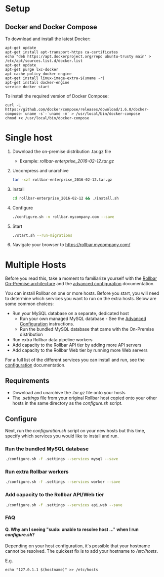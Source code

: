 # Setup

## Docker and Docker Compose

To download and install the latest Docker:

```
apt-get update
apt-get install apt-transport-https ca-certificates
echo "deb https://apt.dockerproject.org/repo ubuntu-trusty main" > /etc/apt/sources.list.d/docker.list
apt-get update
apt-get purge lxc-docker
apt-cache policy docker-engine
apt-get install linux-image-extra-$(uname -r)
apt-get install docker-engine
service docker start
```

To install the required version of Docker Compose:

```
curl -L https://github.com/docker/compose/releases/download/1.6.0/docker-compose-`uname -s`-`uname -m` > /usr/local/bin/docker-compose
chmod +x /usr/local/bin/docker-compose
```

# Single host

1. Download the on-premise distribution .tar.gz file
   - Example: *rollbar-enterprise_2016-02-12.tar.gz*
2. Uncompress and unarchive
   
    ```sh
    tar -xzf rollbar-enterprise_2016-02-12.tar.gz
    ```
3. Install
   
    ```sh
    cd rollbar-enterprise_2016-02-12 && ./install.sh
    ```
4. Configure
   
    ```sh
    ./configure.sh -n rollbar.mycompany.com --save
    ```
5. Start
  
    ```sh
    ./start.sh --run-migrations
    ```
6. Navigate your browser to https://rollbar.mycompany.com/

# Multiple Hosts

Before you read this, take a moment to familiarize yourself with the 
[Rollbar On-Premise architecture](architecture.md "Rollbar On-Premise Architecture") and 
the [advanced configuration](configure.md#advanced "Advanced Rollbar Configuration") 
documentation.

You can install Rollbar on one or more hosts. Before you start, you will need to determine 
which services you want to run on the extra hosts. Below are some common choices:

- Run your MySQL database on a separate, dedicated host
  - Run your own managed MySQL database - See the [Advanced Configuration](configure.md#advanced "Advanced Rollbar Configuration") instructions.
  - Run the bundled MySQL database that came with the On-Premise distribution
- Run extra Rollbar data pipeline workers
- Add capacity to the Rollbar API tier by adding more API servers
- Add capacity to the Rollbar Web tier by running more Web servers

For a full list of the different services you can install and run, see the 
[configuration](configure.md "Rollbar Configuration") documentation.

## Requirements

- Download and unarchive the *.tar.gz* file onto your hosts
- The *.settings* file from your original Rollbar host copied onto your other hosts in the same
  directory as the *configure.sh* script.

## Configure

Next, run the *configuration.sh* script on your new hosts but this time, specify which services 
you would like to install and run.

### Run the bundled MySQL database
  
```sh
./configure.sh -f .settings --services mysql --save
```
  
### Run extra Rollbar workers
 
```sh
./configure.sh -f .settings --services worker --save
```
  
### Add capacity to the Rollbar API/Web tier

```sh
./configure.sh -f .settings --services api,web --save
```

### FAQ

#### Q. Why am I seeing "sudo: unable to resolve host ..." when I run *configure.sh*?

Depending on your host configuration, it's possible that your hostname cannot be resolved. 
The quickest fix is to add your hostname to */etc/hosts*.
   
E.g.
```
echo "127.0.1.1 $(hostname)" >> /etc/hosts 
```
